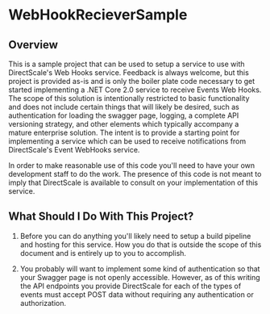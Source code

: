 # WebHookRecieverSample
## Overview
This is a sample project that can be used to setup a service to use with DirectScale's Web Hooks service.
Feedback is always welcome, but this project is provided as-is and is only the boiler plate code necessary to get
started implementing a .NET Core 2.0 service to receive Events Web Hooks.  The scope of this solution is 
intentionally restricted to basic functionality and does not include certain things that will likely be 
desired, such as authentication for loading the swagger page, logging, a complete API versioning strategy, 
and other elements which typically accompany a mature enterprise solution.  The intent is to provide a 
starting point for implementing a service which can be used to receive notifications from DirectScale's 
Event WebHooks service.

In order to make reasonable use of this code you'll need to have your own development staff to do the work.
The presence of this code is not meant to imply that DirectScale is available to consult on your implementation
of this service.

## What Should I Do With This Project?
1. Before you can do anything you'll likely need to setup a build pipeline and hosting for this service.
How you do that is outside the scope of this document and is entirely up to you to accomplish.

2. You probably will want to implement some kind of authentication so that your Swagger page is not openly
accessible.  However, as of this writing the API endpoints you provide DirectScale for each of the types of
events must accept POST data without requiring any authentication or authorization.